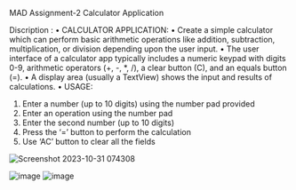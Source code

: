 MAD Assignment-2 Calculator Application

Discription :
• CALCULATOR APPLICATION:
• Create a simple calculator which can perform basic arithmetic operations like
addition, subtraction, multiplication, or division depending upon the user input.
• The user interface of a calculator app typically includes a numeric keypad with
digits 0-9, arithmetic operators (+, -, *, /), a clear button (C), and an equals button
(=).
• A display area (usually a TextView) shows the input and results of calculations.
• USAGE:
1. Enter a number (up to 10 digits) using the number pad provided
2. Enter an operation using the number pad
3. Enter the second number (up to 10 digits)
4. Press the ‘=’ button to perform the calculation
5. Use ‘AC’ button to clear all the fields

![Screenshot 2023-10-31 074308](https://github.com/Rushi-7070/MAD_Assignment-2/assets/97504709/10c4b14e-9992-4d95-be44-ba5a987a2967)




![image](https://github.com/Rushi-7070/MAD_Assignment-2/assets/97504709/4a4f339f-4e51-4b0e-bf3e-d8f928c341a6)        ![image](https://github.com/Rushi-7070/MAD_Assignment-2/assets/97504709/415ad6d9-59ff-4a62-8563-124b4b4abaaa)






